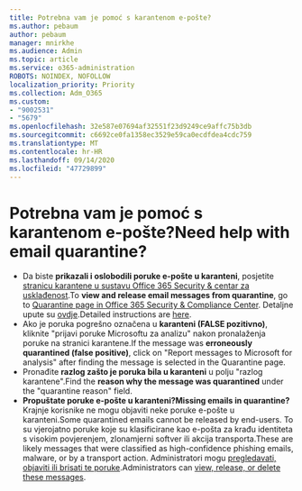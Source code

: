 ```yaml
---
title: Potrebna vam je pomoć s karantenom e-pošte?
ms.author: pebaum
author: pebaum
manager: mnirkhe
ms.audience: Admin
ms.topic: article
ms.service: o365-administration
ROBOTS: NOINDEX, NOFOLLOW
localization_priority: Priority
ms.collection: Adm_O365
ms.custom:
- "9002531"
- "5679"
ms.openlocfilehash: 32e587e07694af32551f23d9249ce9affc75b3db
ms.sourcegitcommit: c6692ce0fa1358ec3529e59ca0ecdfdea4cdc759
ms.translationtype: MT
ms.contentlocale: hr-HR
ms.lasthandoff: 09/14/2020
ms.locfileid: "47729899"
---
```

# <a name="need-help-with-email-quarantine"></a><span data-ttu-id="7d306-102">Potrebna vam je pomoć s karantenom e-pošte?</span><span class="sxs-lookup"><span data-stu-id="7d306-102">Need help with email quarantine?</span></span>

- <span data-ttu-id="7d306-103">Da biste **prikazali i oslobodili poruke e-pošte u karanteni**, posjetite [stranicu karantene u sustavu Office 365 Security & centar za usklađenost](https://protection.office.com/quarantine).</span><span class="sxs-lookup"><span data-stu-id="7d306-103">To **view and release email messages from quarantine**, go to [Quarantine page in Office 365 Security & Compliance Center](https://protection.office.com/quarantine).</span></span> <span data-ttu-id="7d306-104">Detaljne upute su [ovdje](https://docs.microsoft.com/microsoft-365/security/office-365-security/find-and-release-quarantined-messages-as-a-user?view=o365-worldwide#view-your-quarantined-messages).</span><span class="sxs-lookup"><span data-stu-id="7d306-104">Detailed instructions are [here](https://docs.microsoft.com/microsoft-365/security/office-365-security/find-and-release-quarantined-messages-as-a-user?view=o365-worldwide#view-your-quarantined-messages).</span></span>
- <span data-ttu-id="7d306-105">Ako je poruka pogrešno označena u **karanteni (FALSE pozitivno)**, kliknite "prijavi poruke Microsoftu za analizu" nakon pronalaženja poruke na stranici karantene.</span><span class="sxs-lookup"><span data-stu-id="7d306-105">If the message was **erroneously quarantined (false positive)**, click on "Report messages to Microsoft for analysis" after finding the message is selected in the Quarantine page.</span></span> 
- <span data-ttu-id="7d306-106">Pronađite **razlog zašto je poruka bila u karanteni** u polju "razlog karantene".</span><span class="sxs-lookup"><span data-stu-id="7d306-106">Find the **reason why the message was quarantined** under the "quarantine reason" field.</span></span>
- <span data-ttu-id="7d306-107">**Propuštate poruke e-pošte u karanteni?**</span><span class="sxs-lookup"><span data-stu-id="7d306-107">**Missing emails in quarantine?**</span></span> <span data-ttu-id="7d306-108">Krajnje korisnike ne mogu objaviti neke poruke e-pošte u karanteni.</span><span class="sxs-lookup"><span data-stu-id="7d306-108">Some quarantined emails cannot be released by end-users.</span></span> <span data-ttu-id="7d306-109">To su vjerojatno poruke koje su klasificirane kao e-pošta za krađu identiteta s visokim povjerenjem, zlonamjerni softver ili akcija transporta.</span><span class="sxs-lookup"><span data-stu-id="7d306-109">These are likely messages that were classified as high-confidence phishing emails, malware, or by a transport action.</span></span> <span data-ttu-id="7d306-110">Administratori mogu [pregledavati, objaviti ili brisati te poruke](https://docs.microsoft.com/microsoft-365/security/office-365-security/manage-quarantined-messages-and-files?view=o365-worldwide).</span><span class="sxs-lookup"><span data-stu-id="7d306-110">Administrators can [view, release, or delete these messages](https://docs.microsoft.com/microsoft-365/security/office-365-security/manage-quarantined-messages-and-files?view=o365-worldwide).</span></span> 

